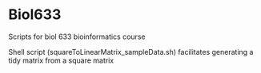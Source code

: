 # Biol633
Scripts for biol 633 bioinformatics course

Shell script (squareToLinearMatrix_sampleData.sh) facilitates generating a tidy matrix from a square matrix
